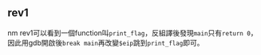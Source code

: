 ## rev1
nm rev1可以看到一個function叫`print_flag`，反組譯後發現`main`只有`return 0`，因此用gdb開啟後`break main`再改變`$eip`跳到`print_flag`即可。
